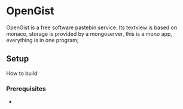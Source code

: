 # OpenGist
OpenGist is a free software pastebin service. Its textview is based on monaco, storage is provided by a mongoserver, this is a mono app, everything is in one program;

## Setup
How to build

### Prerequisites
* 